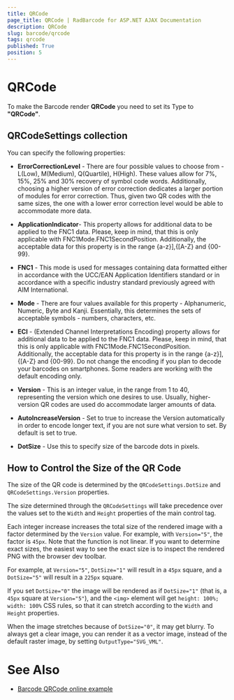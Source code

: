 ```yaml
---
title: QRCode
page_title: QRCode | RadBarcode for ASP.NET AJAX Documentation
description: QRCode
slug: barcode/qrcode
tags: qrcode
published: True
position: 5
---
```


# QRCode


To make the Barcode render **QRCode** you need to set its Type to **"QRCode"**.

## QRCodeSettings collection

You can specify the following properties:

* **ErrorCorrectionLevel** - There are four possible values to choose	from - L(Low), M(Medium), Q(Quartile), H(High). These values allow for 7%, 15%,	25% and 30% recovery of symbol code words. Additionally, choosing a higher version	of error correction dedicates a larger portion of modules for error correction.	Thus, given two QR codes with the same sizes, the one with a lower error correction	level would be able to accommodate more data.

* **ApplicationIndicator**- This property allows for additional data	to be applied to the FNC1 data. Please, keep in mind, that this is only applicable	with FNC1Mode.FNC1SecondPosition. Additionally, the acceptable data for this property	is in the range {a-z}],{[A-Z} and {00-99}.

* **FNC1** - This mode is used for messages containing data formatted	either in accordance with the UCC/EAN Application Identifiers standard or in accordance	with a specific industry standard previously agreed with AIM International.

* **Mode** - There are four values available for this property - Alphanumeric,	Numeric, Byte and Kanji. Essentially, this determines the sets of acceptable symbols	- numbers, characters, etc.

* **ECI** - (Extended Channel Interpretations Encoding) property allows	for additional data to be applied to the FNC1 data. Please, keep in mind, that this	is only applicable with FNC1Mode.FNC1SecondPosition. Additionally, the acceptable	data for this property is in the range {a-z}],{[A-Z} and {00-99}. Do not change	the encoding if you plan to decode your barcodes on smartphones. Some readers are	working with the default encoding only.

* **Version** - This is an integer value, in the range from 1 to 40,	representing the version which one desires to use. Usually, higher-version QR codes	are used do accommodate larger amounts of data.

* **AutoIncreaseVersion** - Set to true to increase the Version automatically in order to encode longer text, if you are not sure what version to set. 
By default is set to true.

* **DotSize** - Use this to specify size of the barcode dots in pixels.

## How to Control the Size of the QR Code

The size of the QR code is determined by the `QRCodeSettings.DotSize` and `QRCodeSettings.Version` properties. 

The size determined through the `QRCodeSettings` will take precedence over the values set to the `Width` and `Height` properties of the main control tag.

Each integer increase increases the total size of the rendered image with a factor determined by the `Version` value. For example, with `Version="5"`, the factor is `45px`. Note that the function is not linear. If you want to determine exact sizes, the easiest way to see the exact size is to inspect the rendered PNG with the browser dev toolbar.

For example, at `Version="5"`, `DotSize="1"` will result in a `45px` square, and a `DotSize="5"` will result in a `225px` square.


If you set `DotSize="0"` the image will be rendered as if `DotSize="1"` (that is, a `45px` square at `Version="5"`), and the `<img>` element will get `height: 100%; width: 100%` CSS rules, so that it can stretch according to the `Width` and `Height` properties.

When the image stretches because of `DotSize="0"`, it may get blurry. To always get a clear image, you can render it as a vector image, instead of the default raster image, by setting `OutputType="SVG_VML"`.

# See Also

 * [Barcode QRCode online example](http://demos.telerik.com/aspnet-ajax/barcode/examples/qrcode/defaultcs.aspx)
